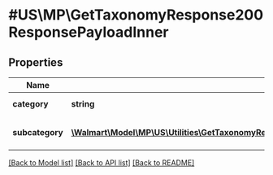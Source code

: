 # #US\MP\GetTaxonomyResponse200ResponsePayloadInner

## Properties

Name | Type | Description | Notes
------------ | ------------- | ------------- | -------------
**category** | **string** | Type of item | [optional]
**subcategory** | [**\Walmart\Model\MP\US\Utilities\GetTaxonomyResponse200ResponsePayloadInnerSubcategoryInner[]**](GetTaxonomyResponse200ResponsePayloadInnerSubcategoryInner.md) | Specific kind of category | [optional]


[[Back to Model list]](../) [[Back to API list]](../../Api/US/MP) [[Back to README]](../../README.md)
